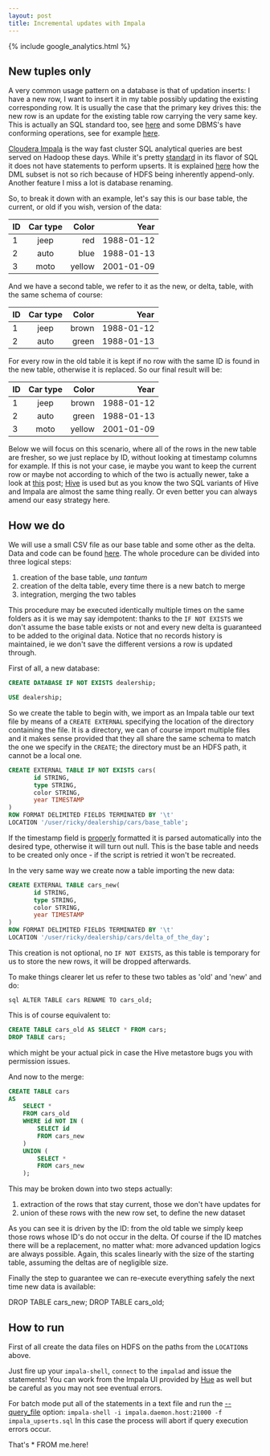 ```yaml
---
layout: post
title: Incremental updates with Impala
---
```


{% include google_analytics.html %}

## New tuples only

A very common usage pattern on a database is that of updation inserts: I have a new row, I want to insert it in my table possibly updating the existing corresponding row. It is usually the case that the primary
key drives this: the new row is an update for the existing table row carrying the very same key. This is actually an SQL standard too, see [here](https://en.wikipedia.org/wiki/Merge_(SQL)) and some
DBMS's have conforming operations, see for example [here](https://wiki.postgresql.org/wiki/UPSERT).

[Cloudera Impala](http://impala.io/) is the way fast cluster SQL analytical queries are best served on Hadoop these days. While it's pretty
[standard](http://www.cloudera.com/content/www/en-us/documentation/enterprise/latest/topics/impala_langref.html) in its flavor of SQL it does not have statements to perform upserts. It is explained
[here](http://www.cloudera.com/content/www/en-us/documentation/enterprise/latest/topics/impala_dml.html) how the DML subset is not so rich because of HDFS being inherently append-only. Another feature I miss a lot is database renaming.

So, to break it down with an example, let's say this is our base table, the current, or old if you wish, version of the data: 
<table><thead>
<tr>
<th>ID</th>
<th style="text-align: center">Car type</th>
<th style="text-align: right">Color</th>
<th style="text-align: right">Year</th>
</tr>
</thead><tbody>
<tr>
<td>1</td>
<td style="text-align: center">jeep</td>
<td style="text-align: right">red</td>
<td style="text-align: right">1988-01-12</td>
</tr>
<tr>
<td>2</td>
<td style="text-align: center">auto</td>
<td style="text-align: right">blue</td>
<td style="text-align: right">1988-01-13</td>
</tr>
<tr>
<td>3</td>
<td style="text-align: center">moto</td>
<td style="text-align: right">yellow</td>
<td style="text-align: right">2001-01-09</td>
</tr>
</tbody></table>

And we have a second table, we refer to it as the new, or delta, table, with the same schema of course:
<table><thead>
<tr>
<th>ID</th>
<th style="text-align: center">Car type</th>
<th style="text-align: right">Color</th>
<th style="text-align: right">Year</th>
</tr>
</thead><tbody>
<tr>
<td>1</td>
<td style="text-align: center">jeep</td>
<td style="text-align: right">brown</td>
<td style="text-align: right">1988-01-12</td>
</tr>
<tr>
<td>2</td>
<td style="text-align: center">auto</td>
<td style="text-align: right">green</td>
<td style="text-align: right">1988-01-13</td>
</tr>
</tbody></table>

For every row in the old table it is kept if no row with the same ID is found in the new table, otherwise it is replaced.
So our final result will be:
<table><thead>
<tr>
<th>ID</th>
<th style="text-align: center">Car type</th>
<th style="text-align: right">Color</th>
<th style="text-align: right">Year</th>
</tr>
</thead><tbody>
<tr>
<td>1</td>
<td style="text-align: center">jeep</td>
<td style="text-align: right">brown</td>
<td style="text-align: right">1988-01-12</td>
</tr>
<tr>
<td>2</td>
<td style="text-align: center">auto</td>
<td style="text-align: right">green</td>
<td style="text-align: right">1988-01-13</td>
</tr>
<td>3</td>
<td style="text-align: center">moto</td>
<td style="text-align: right">yellow</td>
<td style="text-align: right">2001-01-09</td>
</tr>
</tbody></table>

Below we will focus on this scenario, where all of the rows in the new table are fresher, so we just replace by ID, without looking at timestamp columns for example. If this is not your case, ie
maybe you want to keep the current row or maybe not according to which of the two is actually newer, take a look at [this](https://t.co/kaJ84eTgPW) post; [Hive](https://hive.apache.org) is used but
as you know the two SQL variants of Hive and Impala are almost the same thing really. Or even better you can always amend our easy strategy here.

 
## How we do
We will use a small CSV file as our base table and some other as the delta. Data and code can be found [here]([this](https://github.com/rvvincelli/impala-upserts) ). 
The whole procedure can be divided into three logical steps:

1. creation of the base table, *una tantum*
2. creation of the delta table, every time there is a new batch to merge
3. integration, merging the two tables

This procedure may be executed identically multiple times on the same folders as it is we may say idempotent: thanks to the `IF NOT EXISTS` we don't assume the base table exists or not and every new delta is guaranteed to be added to the original data. Notice that no records history is maintained, ie we don't save the different versions a row is updated through.

First of all, a new database:

```sql
CREATE DATABASE IF NOT EXISTS dealership;
```

```sql
USE dealership;
```

So we create the table to begin with, we import as an Impala table our text file by means of a `CREATE EXTERNAL` specifying the location of the directory containing the file. It is a directory, we can of course import multiple files and it makes sense provided that they all share the same schema to match the one we specify in the `CREATE`; the directory must be an HDFS path, it cannot be a local one.

```sql
CREATE EXTERNAL TABLE IF NOT EXISTS cars(
       id STRING,
       type STRING,
       color STRING,
       year TIMESTAMP
)
ROW FORMAT DELIMITED FIELDS TERMINATED BY '\t'
LOCATION '/user/ricky/dealership/cars/base_table';
```

If the timestamp field is [properly](http://www.cloudera.com/content/www/en-us/documentation/enterprise/latest/topics/impala_timestamp.html) formatted it is parsed automatically into the desired type, otherwise it will turn out null. This is the base table and needs to be created only once - if the script is retried it won't be recreated.

In the very same way we create now a table importing the new data:

```sql
CREATE EXTERNAL TABLE cars_new(
       id STRING,
       type STRING,
       color STRING,
       year TIMESTAMP
)
ROW FORMAT DELIMITED FIELDS TERMINATED BY '\t'
LOCATION '/user/ricky/dealership/cars/delta_of_the_day';
```
This creation is not optional, no `IF NOT EXISTS`, as this table is temporary for us to store the new rows, it will be dropped afterwards.

To make things clearer let us refer to these two tables as 'old' and 'new' and do:

```sql ALTER TABLE cars RENAME TO cars_old;```

This is of course equivalent to:
```sql
CREATE TABLE cars_old AS SELECT * FROM cars;
DROP TABLE cars;
```
which might be your actual pick in case the Hive metastore bugs you with permission issues.

And now to the merge:

```sql
CREATE TABLE cars 
AS 
    SELECT *
    FROM cars_old
    WHERE id NOT IN (
        SELECT id
        FROM cars_new
    )
    UNION (
        SELECT *
        FROM cars_new
    );  
```
This may be broken down into two steps actually:

1. extraction of the rows that stay current, those we don't have updates for
2. union of these rows with the new row set, to define the new dataset

As you can see it is driven by the ID: from the old table we simply keep those rows whose ID's do not occur in the delta.
Of course if the ID matches there will be a replacement, no matter what: more advanced updation logics are always possible. Again, this scales linearly with the size of the starting table, assuming the deltas are of negligible size.

Finally the step to guarantee we can re-execute everything safely the next time new data is available:

DROP TABLE cars_new;
DROP TABLE cars_old;

## How to run

First of all create the data files on HDFS on the paths from the `LOCATION`s above.

Just fire up your `impala-shell`, `connect` to the `impalad` and issue the statements! You can work from the Impala UI provided by [Hue](http://gethue.com/) as well but be careful as you may not see eventual errors.

For batch mode put all of the statements in a text file and run the [--query_file](http://www.cloudera.com/content/www/en-us/documentation/cdh/5-1-x/Impala/Installing-and-Using-Impala/ciiu_shell_options.html) option:
`impala-shell -i impala.daemon.host:21000 -f impala_upserts.sql`
In this case the process will abort if query execution errors occur.

That's * FROM me.here!
